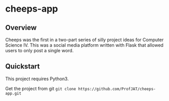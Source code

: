 # cheeps-app

## Overview
Cheeps was the first in a two-part series of silly project ideas for Computer Science IV. This was a social media platform written with Flask that allowed users to only post a single word.

## Quickstart
This project requires Python3.

Get the project from git
```git clone https://github.com/ProfJAT/cheeps-app.git```


